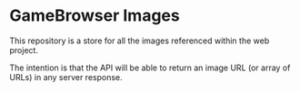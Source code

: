 # GameBrowser Images

This repository is a store for all the images referenced within the web project.

The intention is that the API will be able to return an image URL (or array of URLs) in any server response.
